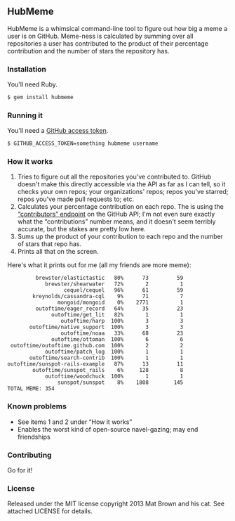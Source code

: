 ## HubMeme

HubMeme is a whimsical command-line tool to figure out how big a meme a user is
on GitHub. Meme-ness is calculated by summing over all repositories a user has
contributed to the product of their percentage contribution and the number of
stars the repository has.

### Installation

You'll need Ruby.

```bash
$ gem install hubmeme
```

### Running it

You'll need a [GitHub access
token](https://help.github.com/articles/creating-an-access-token-for-command-line-use).

```bash
$ GITHUB_ACCESS_TOKEN=something hubmeme username
```

### How it works

1. Tries to figure out all the repositories you've contributed to. GitHub
   doesn't make this directly accessible via the API as far as I can tell, so it
   checks your own repos; your organizations' repos; repos you've starred; repos
   you've made pull requests to; etc.
2. Calculates your percentage contribution on each repo. The is using the
   [“contributors”
   endpoint](http://developer.github.com/v3/repos/#list-contributors) on the
   GitHub API; I'm not even sure exactly what the “contributions” number means,
   and it doesn't seem terribly accurate, but the stakes are pretty low here.
3. Sums up the product of your contribution to each repo and the number of stars
   that repo has.
4. Prints all that on the screen.

Here's what it prints out for me (all my friends are more meme):

```
         brewster/elastictastic   80%      73         59
            brewster/shearwater   72%       2          1
                  cequel/cequel   96%      61         59
        kreynolds/cassandra-cql    9%      71          7
                mongoid/mongoid    0%    2771          1
         outoftime/eager_record   64%      35         23
              outoftime/get_lit   82%       1          1
                 outoftime/harp  100%       3          3
       outoftime/native_support  100%       3          3
                 outoftime/noaa   33%      68         23
              outoftime/ottoman  100%       6          6
 outoftime/outoftime.github.com  100%       2          2
            outoftime/patch_log  100%       1          1
       outoftime/search-contrib  100%       1          1
outoftime/sunspot-rails-example   87%      13         11
        outoftime/sunspot_rails    6%     128          8
            outoftime/woodchuck  100%       1          1
                sunspot/sunspot    8%    1808        145
TOTAL MEME: 354
```

### Known problems

* See items 1 and 2 under “How it works”
* Enables the worst kind of open-source navel-gazing; may end friendships

### Contributing

Go for it!

### License

Released under the MIT license copyright 2013 Mat Brown and his cat. See
attached LICENSE for details.
